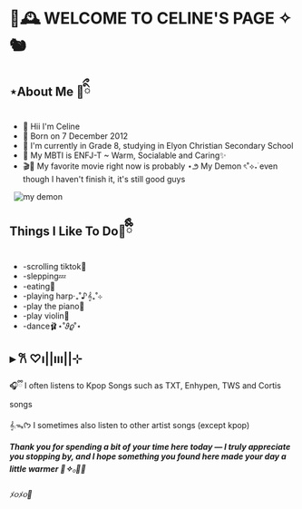 <h1>🍂🕰️ WELCOME TO CELINE'S PAGE ✧🐿️ </h1>
<h2>⋆About Me 🧸ིྀ</h2>
     <!-- list -->
<ul> 
    <li>🐾  Hii I'm Celine </li>
     <li>📆  Born on 7 December 2012 </li>
     <li>🏫  I'm currently in Grade 8, studying in Elyon Christian Secondary School</li>
     <li> 🦌 My MBTI is ENFJ-T ~ Warm, Socialable and Caring✨</li>
     <li>🎬🍿 My favorite movie right now is probably ⋆౨ My Demon ৎ˚⟡˖࣪ even though I haven't finish it, it's still good guys</li>
</ul>
<image>
 <img scr="[https://www.google.com/imgres?q=my+demon+&imgurl=https://media.suara.com/pictures/653x366/2023/12/20/86962-drama-korea-my-demon.jpg&imgrefurl=https://yoursay.suara.com/entertainment/2023/12/20/151755/ditonton-42-juta-orang-drama-my-demon-jadi-sensasi-global-baru-di-netflix&docid=yXwEMWMQm0A0HM&tbnid=Br4Fo7ODPMuNVM&vet=12ahUKEwiBzrbJ_caQAxUTTWwGHb_vLzYQM3oECDkQAA..i&w=653&h=366&hcb=2&ved=2ahUKEwiBzrbJ_caQAxUTTWwGHb_vLzYQM3oECDkQAA&sfr=vfe&source=sh/x/im/can/1](https://github.com/celine-aurelia/celine-aurelia/blob/490c17f369f78d3202edb3c20c09e7c9fbd0e548/My%20Demon%20K-drama%20Official%20Poster.jpeg)">
     <img scr="[https://www.google.com/imgres?q=my+demon+&imgurl=https://media.suara.com/pictures/653x366/2023/12/20/86962-drama-korea-my-demon.jpg&imgrefurl=https://yoursay.suara.com/entertainment/2023/12/20/151755/ditonton-42-juta-orang-drama-my-demon-jadi-sensasi-global-baru-di-netflix&docid=yXwEMWMQm0A0HM&tbnid=Br4Fo7ODPMuNVM&vet=12ahUKEwiBzrbJ_caQAxUTTWwGHb_vLzYQM3oECDkQAA..i&w=653&h=366&hcb=2&ved=2ahUKEwiBzrbJ_caQAxUTTWwGHb_vLzYQM3oECDkQAA&sfr=vfe&source=sh/x/im/can/1](https://github.com/celine-aurelia/celine-aurelia/blob/490c17f369f78d3202edb3c20c09e7c9fbd0e548/My%20Demon%20K-drama%20Official%20Poster.jpeg)" alt="my demon">
</image>
   

<h2>Things I Like To Do🤎ྀིྀི</h2>
<ul>
  <li>-scrolling tiktok📱</li>
  <li>-slepping💤</li> 
  <li>-eating🌯</li>
  <li>-playing harp‧₊˚♪𝄞₊˚⊹</li>
  <li>-play the piano🎹</li>
  <li>-play violin🎻</li>
  <li>-dance🩰⋆˚𝜗𝜚˚⋆</li>
</ul>

 <h2>▸ 𐙚 ♡ı||ııı||⊹</h2>
 🎧ྀི I often listens to Kpop Songs such as TXT, Enhypen, TWS and Cortis songs 
 
 𝄞⨾ᯓᡣ𐭩 I sometimes also listen to other artist songs (except kpop) 

<h5>Thank you for spending a bit of your time here today — I truly appreciate you stopping by, and I hope something you found here made your day a little warmer 🧸✧𓂂🥐🍪</h5>

<h6>ﾒ૦ﾒ૦💋</h6>
